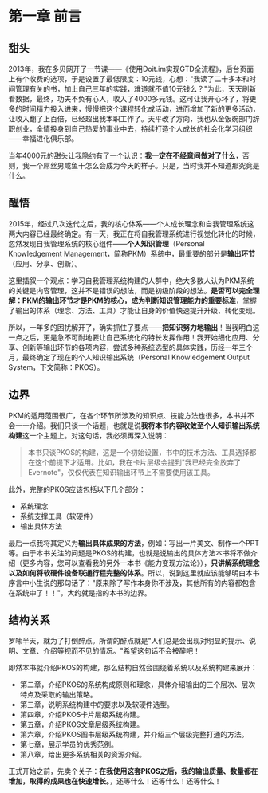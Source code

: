 # 第一章 前言

## 甜头

2013年，我在多贝网开了一节课——《使用Doit.im实现GTD全流程》，后台页面上有个收费的选项，于是设置了最低限度：10元钱，心想："我读了二十多本和时间管理有关的书，加上自己三年的实践，难道就不值10元钱么？"为此，天天刷新看数据，最终，功夫不负有心人，收入了4000多元钱。这可让我开心坏了，将更多的时间精力投入进来，慢慢把这个课程转化成活动，进而增加了新的更多活动，让收入翻了上百倍，已经超出我本职工作了。天平改了方向，我也从金饭碗部门辞职创业，全情投身到自己热爱的事业中去，持续打造个人成长的社会化学习组织——幸福进化俱乐部。

当年4000元的甜头让我隐约有了一个认识：**我一定在不经意间做对了什么**，否则，我一个屌丝男咸鱼干怎么会成为今天的样子。只是，当时我并不知道那究竟是什么。

## 醒悟

2015年，经过八次迭代之后，我的核心体系——个人成长理念和自我管理系统这两大内容已经最终确定。有一天，我正在将自我管理系统进行视觉化转化的时候，忽然发现自我管理系统的核心组件——**个人知识管理**（Personal Knowledgement Management，简称PKM）系统中，最重要的部分是**输出环节**（应用、分享、创新）。

这里插叙一个观点：学习自我管理系统构建的人群中，绝大多数人认为PKM系统的关键是内容管理，这并不是错误的想法，而是初级阶段的想法。**是否可以完全理解：PKM的输出环节才是PKM的核心，成为判断知识管理能力的重要标准**，掌握了输出的体系（理念、方法、工具）才能让自身的价值快速提升升级、转化变现。

所以，一年多的困扰解开了，确实抓住了要点——**把知识努力地输出**！当我明白这一点之后，更是急不可耐地要让自己系统化的特长发挥作用！我开始细化应用、分享、创新等输出环节的各项内容，尝试多种系统选型的具体实践，历经一年三个月，最终确定了现在的个人知识输出系统（Personal Knowledgement Output System，下文简称：PKOS）。

## 边界

PKM的适用范围很广，在各个环节所涉及的知识点、技能方法也很多，本书并不会一一介绍。我们只谈一个话题，也就是说**我将本书内容收敛至个人知识输出系统构建**这一个主题上。对这句话，我必须再深入说明：

> 本书只谈PKOS的构建，这是一个初始设置，书中的技术方法、工具选择都在这个前提下才适用。比如，我在卡片层级会提到"我已经完全放弃了Evernote"，仅仅代表在知识输出环节上不需要使用该工具。

此外，完整的PKOS应该包括以下几个部分：
- 系统理念
- 系统支撑工具（软硬件）
- 输出具体方法

最后一点我将其定义为**输出具体成果的方法**，例如：写出一片美文、制作一个PPT等。由于本书关注的问题是PKOS的构建，也就是说输出的具体方法本书将不做介绍（更多内容，您可以查看我的另外一本书《能力变现方法论》），**只讲解系统理念以及如何将软硬件设备联通行程完整的体系**。所以，说到这里就应该能够明白本书序言中小生说的那句话了："原来除了写作本身你不涉及，其他所有的内容都包含在系统中了！！"，大约就是指的本书的边界。

## 结构关系

罗嗦半天，就为了打倒醉点。所谓的醉点就是"人们总是会出现对明显的提示、说明、文章、介绍等视而不见的情况。"希望这句话不会被醉吧！

即然本书就介绍PKOS的构建，那么结构自然会围绕着系统以及系统构建来展开：
- 第二章，介绍PKOS的系统构成原则和理念，具体介绍输出的三个层次、层次特点及采取的输出策略。
- 第三章，说明系统构建中的要求以及软硬件选型。
- 第四章，介绍PKOS卡片层级系统构建。
- 第五章，介绍PKOS文章层级系统构建。
- 第六章，介绍PKOS图书层级系统构建，并介绍三个层级完整打通的方法。
- 第七章，展示学员的优秀范例。
- 第八章，给出更多系统相关的资源介绍。

正式开始之前，先卖个关子：**在我使用这套PKOS之后，我的输出质量、数量都在增加，取得的成果也在快速增长。**，还等什么！还等什么！还等什么！